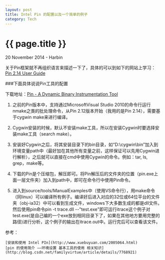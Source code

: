 ```yaml
---
layout: post
title: Intel Pin 的配置以及一个简单的例子
category: Tech
---
```


{{ page.title }}
================
<p class="meta">20 November 2014 - Harbin</p>

关于Pin框架就不再组织语言来描述一下了，具体的可以到如下的网站上学习：
[Pin 2.14 User Guide](https://software.intel.com/sites/landingpage/pintool/docs/67254/Pin/html/)

###下面具体说说Pin工具的配置

下载地址：[Pin - A Dynamic Binary Instrumentation Tool](https://software.intel.com/en-us/articles/pin-a-dynamic-binary-instrumentation-tool "Pin - A Dynamic Binary Instrumentation Tool")

1.	之前的Pin版本中，支持通过MicrosoftVisual Studio 2010的命令行运行nmake之类的批处理命令，从Pin 2.12版本开始（我用的是Pin 2.14），需要基于cygwin make来进行编译。

2.	Cygwin安装的时候，默认不安装make工具，所以在安装Cygwin时要选择安装make工具（search make）。

3.	安装好Cygwin之后，将其安装目录下的bin目录，如“D:\cygwin\bin”加入到环境变量path中（最好加在其他所有变量之前，这样保证可以先用Cygwin进行解析），之后就可以直接在cmd中使用Cygwin的命令。例如：tar, ls, grep，make等。

4.	下载的Pin是个压缩包，解压即可。将Pin解压后的文件夹的位置（pin.exe上面一层文件夹）加入到path中，即可在命令行中使用Pin命令。

5.	进入到source/tools/ManualExamples中（使用VS命令行），用make命令（同linux）可以编译所有例子。编译好后进入对应的32位或64位平台的文件夹（obj-ia32）中可以看到生成文件，windows下大多数生成的都是dll文件。然后使用pin命令pin -t trace.dll --"test.exe"即可运行itrace这个例子对test.exe(是自己编的一个exe放到相同目录下了，如果在其他地方要用完整的路径)进行分析，这个例子的输出在itrace.out中。运行完后可以查看该文件。




参考：

	[安装和使用 Intel PIn](http://www.xuebuyuan.com/2005064.html)
	[pin 的使用简介 ——环境设置 基本工具的使用 相关知识](http://blog.csdn.net/familyvirtue/article/details/7768921)

